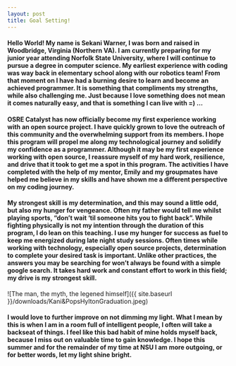 ```yaml
---
layout: post
title: Goal Setting!
---
```

#### Hello World! My name is Sekani Warner, I was born and raised in Woodbridge, Virginia (Northern VA). I am currently preparing for my junior year attending Norfolk State University, where I will continue to pursue a degree in computer science. My earliest experience with coding was way back in elementary school along with our robotics team! From that moment on I have had a burning desire to learn and become an achieved programmer. It is something that compliments my strengths, while also challenging me. Just because I love something does not mean it comes naturally easy, and that is something I can live with =) … 

#### OSRE Catalyst has now officially become my first experience working with an open source project. I have quickly grown to love the outreach of this community and the overwhelming support from its members. I hope this program will propel me along my technological journey and solidify my confidence as a programmer. Although it may be my first experience working with open source, I reassure myself  of my hard work, resilience, and drive that it took to get me a spot in this program. The activities I have completed with the help of my mentor, Emily and my groupmates have helped me believe in my skills and have shown me a different perspective on my coding journey.

#### My strongest skill is my determination, and this may sound a little odd, but also my hunger for vengeance. Often my father would tell me whilst playing sports, “don’t wait ‘til someone hits you to fight back”. While fighting physically is not my intention through the duration of this program, I do lean on this teaching. I use my hunger for success as fuel to keep me energized during late night study sessions. Often times while working with technology, especially open source projects, determination to complete your desired task is important. Unlike other practices, the answers you may be searching for won’t always be found with a simple google search. It takes hard work and constant effort to work in this field; my drive is my strongest skill.
![The man, the myth, the legened himself]({{ site.baseurl }}/downloads/Kani&PopsHyltonGraduation.jpeg)

#### I would love to further improve on not dimming my light. What I mean by this is when I am in a room full of intelligent people, I often will take a backseat of things. I feel like this bad habit of mine holds myself back, because I miss out on valuable time to gain knowledge. I hope this summer and for the remainder of my time at NSU I am more outgoing, or for better words, let my light shine bright.
